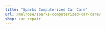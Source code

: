 ```yaml
---
title: "Sparks Computerized Car Care"
url: /melrose/sparks-computerized-car-care/
shop: car repair
---
```

